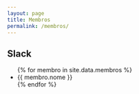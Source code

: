 ```yaml
---
layout: page
title: Membros
permalink: /membros/
---
```


## Slack

<ul class="membros">
  {% for membro in site.data.membros %}
    <li data-faceid="{{ membro.facebookid }}">{{ membro.nome }}</li>
  {% endfor %}
</ul>


<script type="text/javascript" src="/scripts/membros.js"></script>

